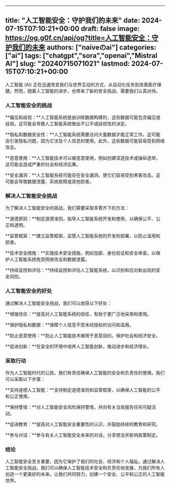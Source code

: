 
---
title: "人工智能安全：守护我们的未来"
date: 2024-07-15T07:10:21+00:00
draft: false
image: https://og.g0f.cn/api/og?title=人工智能安全：守护我们的未来
authors: ["naiveのai"]
categories: ["ai"]
tags: ["chatgpt","sora","openai","Mistral AI"]
slug: "20240715071021"
lastmod: 2024-07-15T07:10:21+00:00
---
人工智能 (AI) 正在迅速改变我们与世界互动的方式，从自动化任务到改善医疗保健。然而，随着人工智能的进步，也带来了新的安全挑战，需要我们认真对待。

### 人工智能安全的挑战

**偏见和歧视：**人工智能系统是由训练数据构建的，这些数据可能包含偏见或歧视。这可能会导致人工智能系统做出不公平或歧视性的决定。

**隐私和数据安全性：**人工智能系统需要访问大量数据才能正常工作。这可能会引发隐私问题，因为它涉及个人信息的使用。此外，这些数据可能容易受到网络攻击。

**恶意使用：**人工智能技术可以被恶意使用，例如创建深造技术或操纵选举。这可能会造成严重的社会和经济后果。

**安全漏洞：**人工智能系统可能存在安全漏洞，使它们容易受到黑客攻击。这可能会导致数据泄露、系统故障或其他损害。

### 解决人工智能安全挑战

为了解决人工智能安全的挑战，我们需要采取多管齐下的方法：

**道德原则：**制定道德准则，指导人工智能系统开发和使用，以确保公平、公正和透明。

**监管框架：**建立监管框架，监管人工智能系统的开发和部署，以防止滥用和损害。

**技术安全措施：**实施技术安全措施，例如加密、身份验证和安全审查，以保护人工智能系统免受网络攻击和数据泄露。

**持续监控和评估：**持续监控和评估人工智能系统，以识别和应对新出现的安全风险。

### 人工智能安全的好处

通过解决人工智能安全挑战，我们可以收获以下好处：

**增强信任：**提高对人工智能系统的信任，有助于更广泛地采用和使用。

**保护隐私和数据：**保障个人信息不受未经授权的访问和滥用。

**防止恶意使用：**防止人工智能技术被用于恶意目的，保护社会和经济安全。

**促进创新：**在安全的环境中培养人工智能创新，推动进步和经济增长。

### 采取行动

作为人工智能时代的公民，我们有责任确保人工智能的安全和负责任的使用。我们可以采取以下步骤：

**支持道德人工智能：**支持制定道德准则和监管框架，以确保人工智能的公平和公正使用。

**保持警惕：**对人工智能安全风险保持警惕，并向有关当局报告任何可疑活动。

**促进教育：**提高对人工智能安全重要性的认识，并鼓励持续的教育和研究。

**参与对话：**参与有关人工智能安全未来的对话，分享想法并影响政策制定。

### 结论

人工智能安全至关重要，因为它保护了我们的社会、经济和个人福祉。通过解决人工智能安全挑战，我们可以确保人工智能技术安全和负责任地发展，为我们所有人创造一个更美好的未来。让我们共同努力，创建一个安全、公平和公正的人工智能世界。